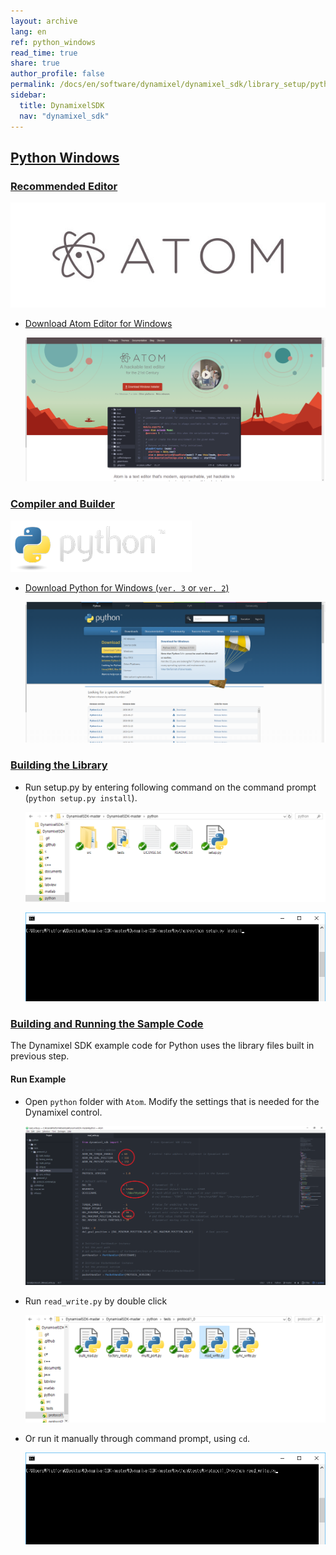 ```yaml
---
layout: archive
lang: en
ref: python_windows
read_time: true
share: true
author_profile: false
permalink: /docs/en/software/dynamixel/dynamixel_sdk/library_setup/python_windows/
sidebar:
  title: DynamixelSDK
  nav: "dynamixel_sdk"
---
```


<div style="counter-reset: h1 4"></div>
<div style="counter-reset: h2 7"></div>

<!--[dummy Header 1]>
  <h1 id="library-setup"><a href="#library-setup">Library Setup</a></h1>
<![end dummy Header 1]-->

## [Python Windows](#python-windows)

### [Recommended Editor](#recommended-editor)

![](/assets/images/sw/sdk/dynamixel_sdk/library_setup/python/atom-logo.jpg)

* [Download Atom Editor for Windows](https://atom.io/)

  ![](/assets/images/sw/sdk/dynamixel_sdk/library_setup/python/windows/library_file/a1.png)

### [Compiler and Builder](#compiler-and-builder)

![](/assets/images/sw/sdk/dynamixel_sdk/library_setup/python/python.png)

* [Download Python for Windows (`ver. 3` or `ver. 2`)](https://www.python.org/downloads/)

  ![](/assets/images/sw/sdk/dynamixel_sdk/library_setup/python/windows/library_file/b1.png)

### [Building the Library](#building-the-library)

* Run setup.py by entering following command on the command prompt (`python setup.py install`).

  ![](/assets/images/sw/sdk/dynamixel_sdk/library_setup/python/windows/library_file/py3.png)

  ![](/assets/images/sw/sdk/dynamixel_sdk/library_setup/python/windows/library_file/py5.png)

### [Building and Running the Sample Code](#building-and-running-the-sample-code)

The Dynamixel SDK example code for Python uses the library files built in previous step.

#### Run Example

* Open `python` folder with `Atom`. Modify the settings that is needed for the Dynamixel control. 

  ![](/assets/images/sw/sdk/dynamixel_sdk/library_setup/python/windows/sample_code/py2.png)


* Run `read_write.py` by double click

  ![](/assets/images/sw/sdk/dynamixel_sdk/library_setup/python/windows/sample_code/py4.png)

* Or run it manually through command prompt, using `cd`. 

  ![](/assets/images/sw/sdk/dynamixel_sdk/library_setup/python/windows/sample_code/py6.png)